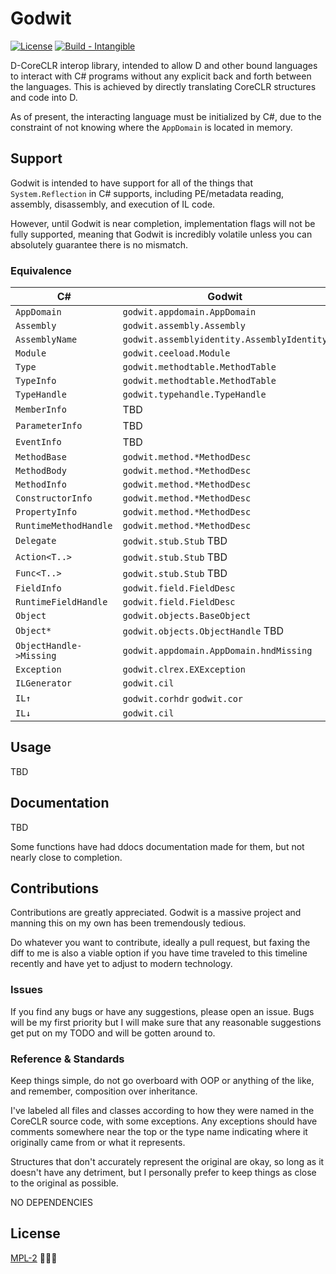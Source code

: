 # Godwit

[![License](https://img.shields.io/badge/License-MPL--2-blue)](#license)
[![Build - Intangible](https://img.shields.io/badge/Build-Intangible-informational)](https://)

D-CoreCLR interop library, intended to allow D and other bound languages to interact with C# programs without any explicit back and forth between the languages. This is achieved by directly translating CoreCLR structures and code into D.

As of present, the interacting language must be initialized by C#, due to the constraint of not knowing where the `AppDomain` is located in memory.

## Support

Godwit is intended to have support for all of the things that `System.Reflection` in C# supports, including PE/metadata reading, assembly, disassembly, and execution of IL code.

However, until Godwit is near completion, implementation flags will not be fully supported, meaning that Godwit is incredibly volatile unless you can absolutely guarantee there is no mismatch.

### Equivalence

| C# | Godwit |
-----|--------|
| `AppDomain` | `godwit.appdomain.AppDomain` |
| `Assembly` | `godwit.assembly.Assembly` |
| `AssemblyName` | `godwit.assemblyidentity.AssemblyIdentity` |
| `Module` | `godwit.ceeload.Module` |
| `Type` | `godwit.methodtable.MethodTable` |
| `TypeInfo` | `godwit.methodtable.MethodTable` |
| `TypeHandle` | `godwit.typehandle.TypeHandle` |
| `MemberInfo` | TBD |
| `ParameterInfo` | TBD |
| `EventInfo` | TBD |
| `MethodBase` | `godwit.method.*MethodDesc` |
| `MethodBody` | `godwit.method.*MethodDesc` |
| `MethodInfo` | `godwit.method.*MethodDesc` |
| `ConstructorInfo` | `godwit.method.*MethodDesc` |
| `PropertyInfo` | `godwit.method.*MethodDesc` |
| `RuntimeMethodHandle` | `godwit.method.*MethodDesc` |
| `Delegate` | `godwit.stub.Stub` TBD |
| `Action<T..>` | `godwit.stub.Stub` TBD |
| `Func<T..>` | `godwit.stub.Stub` TBD |
| `FieldInfo` | `godwit.field.FieldDesc` |
| `RuntimeFieldHandle` | `godwit.field.FieldDesc` |
| `Object` | `godwit.objects.BaseObject` |
| `Object*` | `godwit.objects.ObjectHandle` TBD |
| `ObjectHandle->Missing` | `godwit.appdomain.AppDomain.hndMissing` |
| `Exception` | `godwit.clrex.EXException` |
| `ILGenerator` | `godwit.cil` |
| `IL↑` | `godwit.corhdr` `godwit.cor` |
| `IL↓` | `godwit.cil` |

## Usage

TBD

## Documentation

TBD

Some functions have had ddocs documentation made for them, but not nearly close to completion.

## Contributions

Contributions are greatly appreciated. Godwit is a massive project and manning this on my own has been tremendously tedious.

Do whatever you want to contribute, ideally a pull request, but faxing the diff to me is also a viable option if you have time traveled to this timeline recently and have yet to adjust to modern technology.

### Issues

If you find any bugs or have any suggestions, please open an issue. Bugs will be my first priority but I will make sure that any reasonable suggestions get put on my TODO and will be gotten around to.

### Reference & Standards

Keep things simple, do not go overboard with OOP or anything of the like, and remember, composition over inheritance.

I've labeled all files and classes according to how they were named in the CoreCLR source code, with some exceptions. Any exceptions should have comments somewhere near the top or the type name indicating where it originally came from or what it represents.

Structures that don't accurately represent the original are okay, so long as it doesn't have any detriment, but I personally prefer to keep things as close to the original as possible.

NO DEPENDENCIES

## License

[MPL-2](/LICENSE.txt) 🎅🎅🎅
